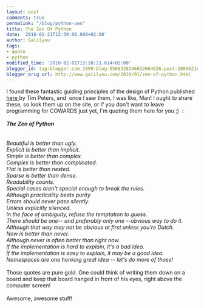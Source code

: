 ```yaml
---
layout: post
comments: true
permalink: "/blog/python-zen"
title: The Zen Of Python
date: '2010-01-21T13:39:00.000+02:00'
author: Galilyou
tags:
- quote
- python
modified_time: '2010-02-01T13:18:21.614+02:00'
blogger_id: tag:blogger.com,1999:blog-5568328146032664626.post-2809621659668486802
blogger_orig_url: http://www.galilyou.com/2010/01/zen-of-python.html
---
```


I found these fantastic guiding principles of the design of Python published <a href="http://www.python.org/dev/peps/pep-0020/">here </a>by Tim Peters, and &nbsp;once I saw them, I was like, Man! I ought to share these, so look them up on the site, or if you don't want to leave programming for COWARDS just yet, I'm quoting them here for you ;) &nbsp;: <br /><br /><i><b>The Zen of Python</b></i><br /><i><br /></i><br /><i>Beautiful is better than ugly.</i><br /><i>Explicit is better than implicit.</i><br /><i>Simple is better than complex.</i><br /><i>Complex is better than complicated.</i><br /><i>Flat is better than nested.</i><br /><i>Sparse is better than dense.</i><br /><i>Readability counts.</i><br /><i>Special cases aren't special enough to break the rules.</i><br /><i>Although practicality beats purity.</i><br /><i>Errors should never pass silently.</i><br /><i>Unless explicitly silenced.</i><br /><i>In the face of ambiguity, refuse the temptation to guess.</i><br /><i>There should be one-- and preferably only one --obvious way to do it.</i><br /><i>Although that way may not be obvious at first unless you're Dutch.</i><br /><i>Now is better than never.</i><br /><i>Although never is often better than *right* now.</i><br /><i>If the implementation is hard to explain, it's a bad idea.</i><br /><i>If the implementation is easy to explain, it may be a good idea.</i><br /><i>Namespaces are one honking great idea -- let's do more of those!</i><br /><br />Those quotes are pure gold. One could think of writing them down on a board and keep that board hanged&nbsp;in front&nbsp;of his eyes, right above the computer screen!<br /><br />Awesome, awesome stuff!